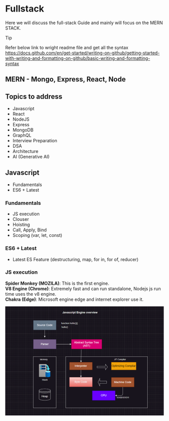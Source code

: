 # Fullstack
Here we will discuss the full-stack Guide and mainly will focus on the MERN STACK.

> [!TIP]
>Refer below link to wright readme file and get all the syntax   
https://docs.github.com/en/get-started/writing-on-github/getting-started-with-writing-and-formatting-on-github/basic-writing-and-formatting-syntax


## MERN - Mongo, Express, React, Node
## Topics to address
- Javascript
- React
- NodeJS
- Express
- MongoDB
- GraphQL
- Interview Preparation
- DSA
- Architecture
- AI (Generative AI)

## Javascript
* Fundamentals
* ES6 + Latest

### Fundamentals
* JS execution 
* Clouser  
* Hoisting  
* Call, Apply, Bind  
* Scoping (var, let, const)  
      
### ES6 + Latest
* Latest ES Feature (destructuring, map, for in, for of, reducer)

### JS execution

**Spider Monkey (MOZILA)**: This is the first engine.  
**V8 Engine (Chrome)**: Extremely fast and can run standalone, Nodejs js run time uses the v8 engine.  
**Chakra (Edge)**: Microsoft engine edge and internet explorer use it.  


![Screenshot of a comment on a GitHub issue showing an image, added in the Markdown, of an Octocat smiling and raising a tentacle.](/assets/JS%20ENgine.png)  
